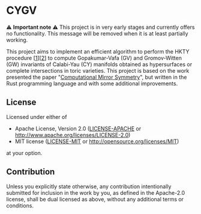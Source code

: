 # CYGV

:warning: **Important note** :warning: This project is in very early stages and currently offers no functionality. This message will be removed when it is at least partially working.

This project aims to implement an efficient algorithm to perform the HKTY procedure [[1](https://arxiv.org/abs/hep-th/9308122)][[2](https://arxiv.org/abs/hep-th/9406055)] to compute Gopakumar-Vafa (GV) and Gromov-Witten (GW) invariants of Calabi-Yau (CY) manifolds obtained as hypersurfaces or complete intersections in toric varieties. This project is based on the work presented the paper "[Computational Mirror Symmetry](https://arxiv.org/abs/2303.00757)", but written in the Rust programming language and with some additional improvements.

## License

Licensed under either of

 * Apache License, Version 2.0
   ([LICENSE-APACHE](LICENSE-APACHE) or http://www.apache.org/licenses/LICENSE-2.0)
 * MIT license
   ([LICENSE-MIT](LICENSE-MIT) or http://opensource.org/licenses/MIT)

at your option.

## Contribution

Unless you explicitly state otherwise, any contribution intentionally submitted
for inclusion in the work by you, as defined in the Apache-2.0 license, shall be
dual licensed as above, without any additional terms or conditions.

